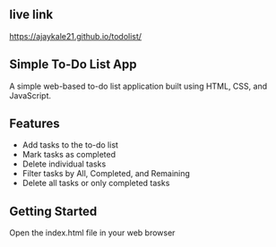 ## live link
https://ajaykale21.github.io/todolist/

## Simple To-Do List App

A simple web-based to-do list application built using HTML, CSS, and JavaScript.

## Features

- Add tasks to the to-do list
- Mark tasks as completed
- Delete individual tasks
- Filter tasks by All, Completed, and Remaining
- Delete all tasks or only completed tasks

## Getting Started

Open the index.html file in your web browser










